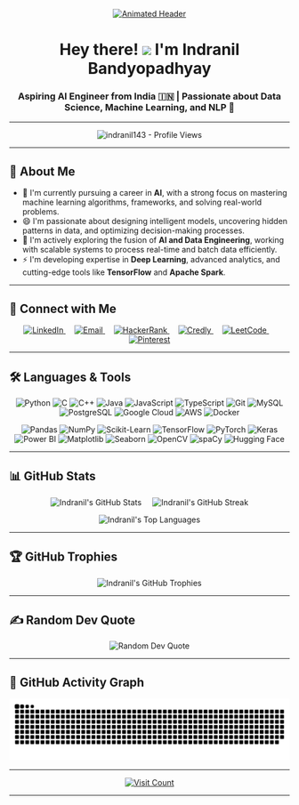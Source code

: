 <p align="center">
  <a href="https://github.com/indranil143">
    <img src="https://user-images.githubusercontent.com/74038190/225813708-98b745f2-7d22-48cf-9150-083f1b00d6c9.gif" alt="Animated Header" width="1000" height="400" style="max-width: 100%;">
  </a>
</p>

<h1 align="center">Hey there! <img src="https://media.giphy.com/media/hvRJCLFzcasrR4ia7z/giphy.gif" width="35"/> I'm Indranil Bandyopadhyay </h1>
<h3 align="center">Aspiring AI Engineer from India 🇮🇳 | Passionate about Data Science, Machine Learning, and NLP 🚀</h3>

---

<p align="center">
  <img src="https://komarev.com/ghpvc/?username=indranil143&label=Profile%20views&color=0e75b6&style=flat" alt="indranil143 - Profile Views" />
</p>

---

## 👋 About Me

- 🔭 I'm currently pursuing a career in **AI**, with a strong focus on mastering machine learning algorithms, frameworks, and solving real-world problems.
- 😄 I'm passionate about designing intelligent models, uncovering hidden patterns in data, and optimizing decision-making processes.
- 🌱 I'm actively exploring the fusion of **AI and Data Engineering**, working with scalable systems to process real-time and batch data efficiently.
- ⚡ I'm developing expertise in **Deep Learning**, advanced analytics, and cutting-edge tools like **TensorFlow** and **Apache Spark**.

---

## 🤝 Connect with Me

<p align="center">
  <a href="https://linkedin.com/in/ibandyopadhyay" target="_blank" rel="noopener noreferrer">
    <img src="https://cdn-icons-png.flaticon.com/512/174/174857.png" alt="LinkedIn" width="40" height="40"/>
  </a>
  &nbsp;&nbsp;&nbsp; <a href="mailto:banerjeeindranil143@gmail.com" target="_blank" rel="noopener noreferrer">
    <img src="https://upload.wikimedia.org/wikipedia/commons/thumb/7/7e/Gmail_icon_%282020%29.svg/2560px-Gmail_icon_%282020%29.svg.png" alt="Email" width="40" height="40"/>
  </a>
  &nbsp;&nbsp;&nbsp; <a href="https://www.hackerrank.com/profile/banerjeeindranil" target="_blank" rel="noopener noreferrer">
    <img src="https://upload.wikimedia.org/wikipedia/commons/4/40/HackerRank_Icon-1000px.png" alt="HackerRank" width="40" height="40"/>
  </a>
  &nbsp;&nbsp;&nbsp; <a href="https://www.credly.com/users/indranil-bandyopadhyay" target="_blank" rel="noopener noreferrer">
    <img src="https://images.credly.com/images/c4689f29-3940-42ca-823e-340ea05dd936/blob" alt="Credly" width="40" height="40"/>
  </a>
  &nbsp;&nbsp;&nbsp; <a href="https://leetcode.com/yourusername" target="_blank" rel="noopener noreferrer"> <img src="https://upload.wikimedia.org/wikipedia/commons/1/19/LeetCode_logo_black.png" alt="LeetCode" width="40" height="40"/>
  </a>
   &nbsp;&nbsp;&nbsp; <a href="https://in.pinterest.com/indranil_143/" target="_blank" rel="noopener noreferrer">
    <img src="https://upload.wikimedia.org/wikipedia/commons/0/08/Pinterest-logo.png" alt="Pinterest" width="40" height="40"/>
  </a>
</p>

---

## 🛠️ Languages & Tools

<p align="center">
  <img src="https://img.shields.io/badge/Python-3776AB?style=for-the-badge&logo=python&logoColor=white" alt="Python"/>
  <img src="https://img.shields.io/badge/C-A8B9CC?style=for-the-badge&logo=c&logoColor=white" alt="C"/>
  <img src="https://img.shields.io/badge/C%2B%2B-00599C?style=for-the-badge&logo=c%2B%2B&logoColor=white" alt="C++"/>
  <img src="https://img.shields.io/badge/Java-007396?style=for-the-badge&logo=java&logoColor=white" alt="Java"/>
  <img src="https://img.shields.io/badge/JavaScript-F7DF1E?style=for-the-badge&logo=javascript&logoColor=black" alt="JavaScript"/>
  <img src="https://img.shields.io/badge/TypeScript-3178C6?style=for-the-badge&logo=typescript&logoColor=white" alt="TypeScript"/>
  <img src="https://img.shields.io/badge/Git-F05032?style=for-the-badge&logo=git&logoColor=white" alt="Git"/>
  <img src="https://img.shields.io/badge/MySQL-4479A1?style=for-the-badge&logo=mysql&logoColor=white" alt="MySQL"/>
  <img src="https://img.shields.io/badge/PostgreSQL-4169E1?style=for-the-badge&logo=postgresql&logoColor=white" alt="PostgreSQL"/>
  <img src="https://img.shields.io/badge/Google%20Cloud-4285F4?style=for-the-badge&logo=google-cloud&logoColor=white" alt="Google Cloud"/>
  <img src="https://img.shields.io/badge/AWS-232F3E?style=for-the-badge&logo=amazon-aws&logoColor=white" alt="AWS"/>
  <img src="https://img.shields.io/badge/Docker-2496ED?style=for-the-badge&logo=docker&logoColor=white" alt="Docker"/>
</p>

<p align="center">
  <img src="https://img.shields.io/badge/Pandas-150458?style=for-the-badge&logo=pandas&logoColor=white" alt="Pandas"/>
  <img src="https://img.shields.io/badge/NumPy-013243?style=for-the-badge&logo=numpy&logoColor=white" alt="NumPy"/>
  <img src="https://img.shields.io/badge/Scikit--learn-F7931E?style=for-the-badge&logo=scikit-learn&logoColor=white" alt="Scikit-Learn"/>
  <img src="https://img.shields.io/badge/TensorFlow-FF6F00?style=for-the-badge&logo=tensorflow&logoColor=white" alt="TensorFlow"/>
  <img src="https://img.shields.io/badge/PyTorch-EE4C2C?style=for-the-badge&logo=pytorch&logoColor=white" alt="PyTorch"/>
  <img src="https://img.shields.io/badge/Keras-D00000?style=for-the-badge&logo=keras&logoColor=white" alt="Keras"/>
  <img src="https://img.shields.io/badge/Power%20BI-F2C811?style=for-the-badge&logo=power-bi&logoColor=black" alt="Power BI"/>
  <img src="https://img.shields.io/badge/Matplotlib-377EB8?style=for-the-badge&logo=matplotlib&logoColor=white" alt="Matplotlib"/>
  <img src="https://img.shields.io/badge/Seaborn-0078D6?style=for-the-badge&logo=seaborn&logoColor=white" alt="Seaborn"/>
  <img src="https://img.shields.io/badge/OpenCV-5C3EE8?style=for-the-badge&logo=opencv&logoColor=white" alt="OpenCV"/>
  <img src="https://img.shields.io/badge/spaCy-09A3D5?style=for-the-badge&logo=spacy&logoColor=white" alt="spaCy"/>
  <img src="https://img.shields.io/badge/Hugging%20Face-FFD21C?style=for-the-badge&logo=hugging-face&logoColor=black" alt="Hugging Face"/>
</p>

---

## 📊 GitHub Stats

<p align="center">
  <img src="https://github-readme-stats.vercel.app/api?username=indranil143&theme=dark&hide_border=false&include_all_commits=false&count_private=false&show_icons=true&line_height=25" alt="Indranil's GitHub Stats"/>
  &nbsp;&nbsp;&nbsp; <img src="https://github-readme-streak-stats.herokuapp.com/?user=indranil143&theme=dark&hide_border=false" alt="Indranil's GitHub Streak"/>
</p>

<p align="center">
  <img src="https://github-readme-stats.vercel.app/api/top-langs/?username=indranil143&theme=dark&hide_border=false&include_all_commits=false&count_private=false&layout=compact" alt="Indranil's Top Languages"/>
</p>

---

## 🏆 GitHub Trophies

<p align="center">
  <img src="https://github-trophies.vercel.app/?username=indranil143&theme=dracula&no-frame=false&no-bg=false&margin-w=4" alt="Indranil's GitHub Trophies"/>
</p>

---

## ✍️ Random Dev Quote

<p align="center">
  <img src="https://quotes-github-readme.vercel.app/api?type=horizontal&theme=dark" alt="Random Dev Quote"/>
</p>

---

## 🐍 GitHub Activity Graph

<p align="center">
  <picture>
    <source media="(prefers-color-scheme: dark)" srcset="https://raw.githubusercontent.com/indranil143/indranil143/output/github-snake-dark.svg" />
    <source media="(prefers-color-scheme: light)" srcset="https://raw.githubusercontent.com/indranil143/indranil143/output/github-snake.svg" />
    <img alt="GitHub Snake" src="https://raw.githubusercontent.com/indranil143/indranil143/output/github-snake.svg" style="max-width: 100%;"/>
  </picture>
</p>

---

<p align="center">
  <a href="https://visitcount.itsvg.in">
    <img src="https://visitcount.itsvg.in/api?id=ibandyopadhyay&icon=0&color=0" alt="Visit Count"/>
  </a>
</p>

---
